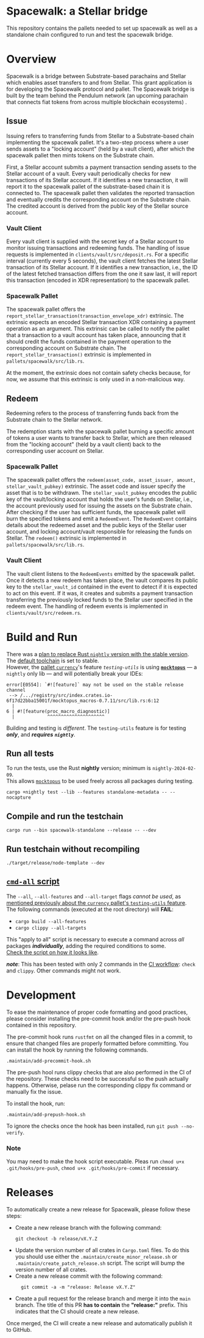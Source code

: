 # Spacewalk: a Stellar bridge

This repository contains the pallets needed to set up spacewalk as well as a standalone chain configured to run and test
the spacewalk bridge.

# Overview

Spacewalk is a bridge between Substrate-based parachains and Stellar which enables asset transfers to and from Stellar.
This grant application is for developing the Spacewalk protocol and pallet. The Spacewalk bridge is built by the team
behind the Pendulum network (an upcoming parachain that connects fiat tokens from across multiple blockchain ecosystems)
.

## Issue

Issuing refers to transferring funds from Stellar to a Substrate-based chain implementing the spacewalk pallet.
It's a two-step process where a user sends assets to a "locking account" (held by a vault client), after which the
spacewalk pallet then mints tokens on the Substrate chain.

First, a Stellar account submits a payment transaction sending assets to the Stellar account of a vault.
Every vault periodically checks for new transactions of its Stellar account. If it identifies a new transaction, it will
report it to the spacewalk pallet of the substrate-based chain it is connected to.
The spacewalk pallet then validates the reported transaction and eventually credits the corresponding account on the
Substrate chain.
The credited account is derived from the public key of the Stellar source account.

### Vault Client

Every vault client is supplied with the secret key of a Stellar account to monitor issuing transactions and redeeming
funds.
The handling of issue requests is implemented in `clients/vault/src/deposit.rs`.
For a specific interval (currently every 5 seconds), the vault client fetches the latest Stellar transaction of its
Stellar account.
If it identifies a new transaction, i.e., the ID of the latest fetched transaction differs from the one it saw last, it
will report this transaction (encoded in XDR representation) to the spacewalk pallet.

### Spacewalk Pallet

The spacewalk pallet offers the `report_stellar_transaction(transaction_envelope_xdr)` extrinsic.
The extrinsic expects an encoded Stellar transaction XDR containing a payment operation as an argument.
This extrinsic can be called to notify the pallet that a transaction to a vault account has taken place, announcing that
it should credit the funds contained in the payment operation to the corresponding account on Substrate chain.
The `report_stellar_transaction()` extrinsic is implemented in `pallets/spacewalk/src/lib.rs`.

At the moment, the extrinsic does not contain safety checks because, for now, we assume that this extrinsic is only used
in a non-malicious way.

## Redeem

Redeeming refers to the process of transferring funds back from the Substrate chain to the Stellar network.

The redemption starts with the spacewalk pallet burning a specific amount of tokens a user wants to transfer back to
Stellar, which are then released from the "locking account" (held by a vault client) back to the corresponding user
account on Stellar.

### Spacewalk Pallet

The spacewalk pallet offers the `redeem(asset_code, asset_issuer, amount, stellar_vault_pubkey)` extrinsic.
The asset code and issuer specify the asset that is to be withdrawn. The `stellar_vault_pubkey` encodes the public key
of the vault/locking account that holds the user's funds on Stellar, i.e., the account previously used for issuing the
assets on the Substrate chain.
After checking if the user has sufficient funds, the spacewalk pallet will burn the specified tokens and emit
a `RedeemEvent`.
The `RedeemEvent` contains details about the redeemed asset and the public keys of the Stellar user account, and locking
account/vault responsible for releasing the funds on Stellar.
The `redeem()` extrinsic is implemented in `pallets/spacewalk/src/lib.rs`.

### Vault Client

The vault client listens to the `RedeemEvents` emitted by the spacewalk pallet.
Once it detects a new redeem has taken place, the vault compares its public key to the `stellar_vault_id` contained in
the event to detect if it is expected to act on this event.
If it was, it creates and submits a payment transaction transferring the previously locked funds to the Stellar user
specified in the redeem event.
The handling of redeem events is implemented in `clients/vault/src/redeem.rs`.

# Build and Run
There was a [plan to replace Rust `nightly` version with the stable version](https://github.com/pendulum-chain/spacewalk/issues/506).   
The [default toolchain](./rust-toolchain.toml) is set to stable.  
However, the [pallet `currency`](./pallets/currency)'s
feature _`testing-utils`_ is using [**`mocktopus`**](https://docs.rs/mocktopus/latest/mocktopus/#) — a `nightly` only lib — and will potentially break your IDEs:
```
error[E0554]: `#![feature]` may not be used on the stable release channel
 --> /.../registry/src/index.crates.io-6f17d22bba15001f/mocktopus_macros-0.7.11/src/lib.rs:6:12
  |
6 | #![feature(proc_macro_diagnostic)]
  |            ^^^^^^^^^^^^^^^^^^^^^
```
Building and testing is _different_. The `testing-utils` feature is for testing _**only**_, and **_requires_** **_`nightly`_**.

## Run all tests
To run the tests, use the Rust **nightly** version; minimum is `nightly-2024-02-09`.  
This allows [`mocktopus`](https://docs.rs/mocktopus/latest/mocktopus/#) to be used freely across all packages during testing.

```
cargo +nightly test --lib --features standalone-metadata -- --nocapture
```

## Compile and run the testchain

```
cargo run --bin spacewalk-standalone --release -- --dev
```

## Run testchain without recompiling

```
./target/release/node-template --dev
```

## [`cmd-all` script](./scripts/cmd-all)
The `--all`, `--all-features` and `--all-target` flags _cannot be used_, as [mentioned previously about the `currency` pallet's `testing-utils` feature](#Build-and-Run).    
The following commands (executed at the root directory) will **FAIL**:
* `cargo build --all-features `
* `cargo clippy --all-targets`

This "apply to all" script is necessary to execute a command across _all_ packages _**individually**_, adding the required conditions to some.  
[Check the script on how it looks like](./scripts/cmd-all).


**_note_**: This has been tested with only 2 commands in the [CI workflow](.github/workflows/ci-main.yml): `check` and `clippy`. Other commands might not work.

# Development

To ease the maintenance of proper code formatting and good practices, please consider installing the pre-commit hook and/or the pre-push hook contained in this
repository.

The pre-commit hook runs `rustfmt` on all the changed files in a commit, to ensure that changed files are properly formatted
before committing.
You can install the hook by running the following commands.

```
.maintain/add-precommit-hook.sh
```

The pre-push hool runs clippy checks that are also performed in the CI of the repository. These checks need to be successful so the push actually happens.
Otherwise, pelase run the corresponding clippy fix command or manually fix the issue.

To install the hook, run:
```
.maintain/add-prepush-hook.sh
```

To ignore the checks once the hook has been installed, run `git push --no-verify`.

### Note 
You may need to make the hook script executable. Pleas run `chmod u+x .git/hooks/pre-push`,  `chmod u+x .git/hooks/pre-commit` if necessary.

# Releases

To automatically create a new release for Spacewalk, please follow these steps:

- Create a new release branch with the following command:
  ```
  git checkout -b release/vX.Y.Z
  ```
- Update the version number of all crates in `Cargo.toml` files. To do this you should use either
  the `.maintain/create_minor_release.sh` or `.maintain/create_patch_release.sh` script. The script will bump the
  version number of all crates.
- Create a new release commit with the following command:
  ```
    git commit -a -m "release: Release vX.Y.Z"
  ```
- Create a pull request for the release branch and merge it into the `main` branch. The title of this PR **has to
  contain**
  the **"release:"** prefix. This indicates that the CI should create a new release.

Once merged, the CI will create a new release and automatically publish it to GitHub.